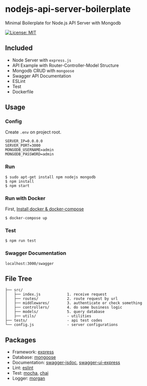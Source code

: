 # nodejs-api-server-boilerplate

Minimal Boilerplate for Node.js API Server with Mongodb

[![License: MIT](https://img.shields.io/badge/License-MIT-yellow.svg)](https://opensource.org/licenses/MIT)

## Included

- Node Server with `express.js`
- API Example with Router-Controller-Model Structure
- Mongodb CRUD with `mongoose`
- Swagger API Documentation
- ESLint
- Test
- Dockerfile

## Usage

### Config

Create `.env` on project root.

```
SERVER_IP=0.0.0.0
SERVER_PORT=3000
MONGODB_USERNAME=admin
MONGODB_PASSWORD=admin
```

### Run

```
$ sudo apt-get install npm nodejs mongodb
$ npm install
$ npm start
```

### Run with Docker

First, [Install docker & docker-compose](https://gist.github.com/6londe/20b5d5ac0bf3d475997b0a676a040d4b)

```
$ docker-compose up
```

### Test

```
$ npm run test
```

### Swagger Documentation

```
localhost:3000/swagger
```

## File Tree

```
├── src/
│   ├── index.js            1. receive request
│   ├── routes/             2. route request by url
│   ├── middlewares/        3. authenticate or check something
│   ├── controllers/        4. do some business logic
│   ├── models/             5. query database
│   ├── utils/              - utilities
├── tests/                  - api test codes
└── config.js               - server configurations
```

## Packages

- Framework: [express](https://www.npmjs.com/package/express)
- Database: [mongoose](https://www.npmjs.com/package/mongoose)
- Documentation: [swagger-jsdoc](https://www.npmjs.com/package/swagger-jsdoc), [swagger-ui-express](https://www.npmjs.com/package/swagger-ui-express)
- Lint: [eslint](https://www.npmjs.com/package/swagger-ui-express)
- Test: [mocha](https://www.npmjs.com/package/mocha), [chai](https://www.npmjs.com/package/chai)
- Logger: [morgan](https://www.npmjs.com/package/morgan)
